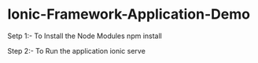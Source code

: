 # Ionic-Framework-Application-Demo

Setp 1:- To Install the Node Modules 
npm install 

Step 2:- To Run the application
ionic serve
